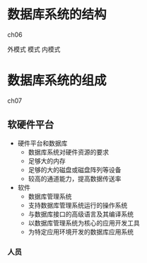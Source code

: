 # 数据库系统的结构
ch06

外模式
模式
内模式

# 数据库系统的组成
ch07
## 软硬件平台
- 硬件平台和数据库
	- 数据库系统对硬件资源的要求
	- 足够大的内存
	- 足够的大的磁盘或磁盘阵列等设备
	- 较高的通道能力，提高数据传送率
- 软件
	- 数据库管理系统
	- 支持数据库管理系统运行的操作系统
	- 与数据库接口的高级语言及其编译系统
	- 以数据库管理系统为核心的应用开发工具
	- 为特定应用环境开发的数据库应用系统

### 人员
